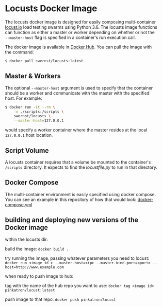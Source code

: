 # Locusts Docker Image

The locusts docker image is designed for easily composing multi-container 
[locust.io](http://http://locust.io/) 
load testing swarms using Python 3.6. The locusts image functions can function
as either a master or worker depending on whether or not the `--master-host` 
flag is specified in a container's run execution call.

The docker image is available in 
[Docker Hub](https://hub.docker.com/r/swernst/locusts/). You can pull the 
image with the command:

```bash
$ docker pull swernst/locusts:latest
```

## Master & Workers

The optional `--master-host` argument is used to specify that the container 
should be a worker and communicate with the master with the specified host.
For example:

```bash
$ docker run -it --rm \
    -v ./scripts:/scripts \
    swernst/locusts \
    --master-host=127.0.0.1
```

would specify a worker container where the master resides at the local
`127.0.0.1` host location.

## Script Volume

A locusts container requires that a volume be mounted to the container's 
`/scripts` directory. It expects to find the *locustfile.py* to run in that 
directory.

## Docker Compose

The multi-container environment is easily specified using docker compose. You 
can see an example in this repository of how that would look:
[docker-compose.yml](docker-compose.yml)


## building and deploying new versions of the Docker image
within the locusts dir:

build the image:
`docker build .`

try running the image, passing whatever parameters you need to locust:
`docker run <image id > --master-host=<ip> --master-bind-port=<port> --host=http://www.example.com`

when ready to push image to hub:

tag with the name of the hub repo you want to use:
`docker tag <image id> pinkatron/locust:latest`

push image to that repo:
`docker push pinkatron/locust`
